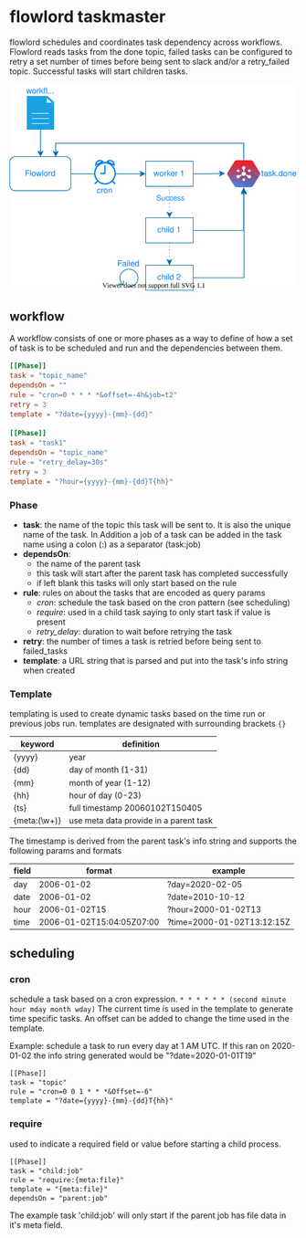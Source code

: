 # flowlord taskmaster
flowlord schedules and coordinates task dependency across workflows. Flowlord reads tasks from the done topic, failed tasks can be configured to retry a set number of times before being sent to slack and/or a retry_failed topic. Successful tasks will start children tasks.

![](./flowlord.drawio.svg)

## workflow 
A workflow consists of one or more phases as a way to define of how a set of task is to be scheduled and run and the dependencies between them. 

``` toml 
[[Phase]]
task = "topic_name"
dependsOn = ""
rule = "cron=0 * * * *&offset=-4h&job=t2"
retry = 3
template = "?date={yyyy}-{mm}-{dd}"

[[Phase]]
task = "task1"
dependsOn = "topic_name"
rule = "retry_delay=30s"
retry = 3
template = "?hour={yyyy}-{mm}-{dd}T{hh}"
```

### Phase 

 - **task**: the name of the topic this task will be sent to. It is also the unique name of the task. In Addition a job of a task can be added in the task name using a colon (:) as a separator (task:job)
 - **dependsOn**: 
   - the name of the parent task
   - this task will start after the parent task has completed successfully
   - if left blank this tasks will only start based on the rule
 - **rule**: rules on about the tasks that are encoded as query params 
   - _cron_: schedule the task based on the cron pattern (see scheduling)
   - _require_: used in a child task saying to only start task if value is present
   - _retry_delay_: duration to wait before retrying the task
 - **retry**: the number of times a task is retried before being sent to failed_tasks
 - **template**: a URL string that is parsed and put into the task's info string when created

### Template 
templating is used to create dynamic tasks based on the time run or previous jobs run. templates are designated with surrounding brackets `{}`

| keyword | definition |
|-|-|
| {yyyy} | year |
| {dd} | day of month (1-31) | 
| {mm} | month of year (1-12) | 
| {hh} | hour of day (0-23) | 
| {ts} | full timestamp 20060102T150405 | 
| {meta:(\w+)} | use meta data provide in a parent task| 

The timestamp is derived from the parent task's info string and supports the following params and formats 

| field | format | example | 
|-|-|-|
| day | 2006-01-02 | ?day=2020-02-05 | 
| date | 2006-01-02 | ?date=2010-10-12 | 
| hour | 2006-01-02T15 | ?hour=2000-01-02T13 | 
| time | 2006-01-02T15:04:05Z07:00 | ?time=2000-01-02T13:12:15Z | 

## scheduling 

### cron 
schedule a task based on a cron expression. 
`* * * * * * (second minute hour mday month wday)` 
The current time is used in the template to generate time specific tasks. An offset can be added to change the time used in the template. 

Example: schedule a task to run every day at 1 AM UTC. If this ran on 2020-01-02 the info string generated would be "?date=2020-01-01T19"
```
[[Phase]]
task = "topic"
rule = "cron=0 0 1 * * *&Offset=-6"
template = "?date={yyyy}-{mm}-{dd}T{hh}"
```

### require

used to indicate a required field or value before starting a child process. 

```
[[Phase]]
task = "child:job"
rule = "require:{meta:file}"
template = "{meta:file}" 
dependsOn = "parent:job"
```
The example task 'child:job' will only start if the parent job has file data in it's meta field. 
